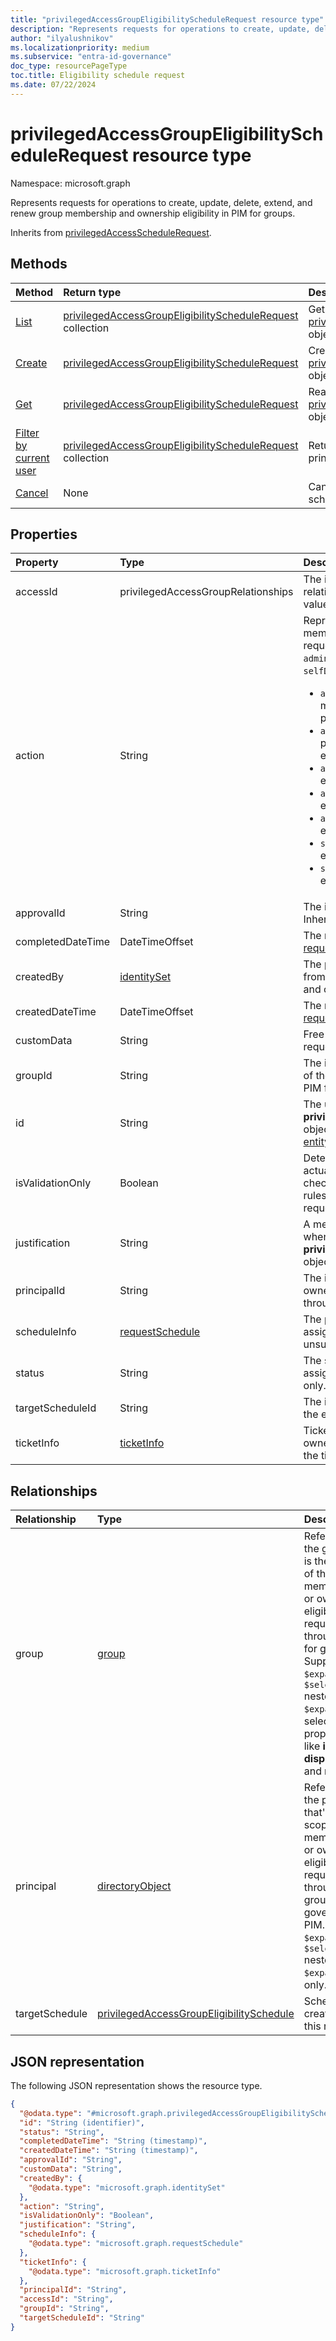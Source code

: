 ```yaml
---
title: "privilegedAccessGroupEligibilityScheduleRequest resource type"
description: "Represents requests for operations to create, update, delete, extend, and renew group membership and ownership eligibility in PIM for groups."
author: "ilyalushnikov"
ms.localizationpriority: medium
ms.subservice: "entra-id-governance"
doc_type: resourcePageType
toc.title: Eligibility schedule request
ms.date: 07/22/2024
---
```


# privilegedAccessGroupEligibilityScheduleRequest resource type

Namespace: microsoft.graph

Represents requests for operations to create, update, delete, extend, and renew group membership and ownership eligibility in PIM for groups.

Inherits from [privilegedAccessScheduleRequest](../resources/privilegedaccessschedulerequest.md).

## Methods
|Method|Return type|Description|
|:---|:---|:---|
|[List](../api/privilegedaccessgroup-list-eligibilityschedulerequests.md)|[privilegedAccessGroupEligibilityScheduleRequest](../resources/privilegedaccessgroupeligibilityschedulerequest.md) collection|Get a list of the [privilegedAccessGroupEligibilityScheduleRequest](../resources/privilegedaccessgroupeligibilityschedulerequest.md) objects and their properties.|
|[Create](../api/privilegedaccessgroup-post-eligibilityschedulerequests.md)|[privilegedAccessGroupEligibilityScheduleRequest](../resources/privilegedaccessgroupeligibilityschedulerequest.md)|Create a new [privilegedAccessGroupEligibilityScheduleRequest](../resources/privilegedaccessgroupeligibilityschedulerequest.md) object.|
|[Get](../api/privilegedaccessgroupeligibilityschedulerequest-get.md)|[privilegedAccessGroupEligibilityScheduleRequest](../resources/privilegedaccessgroupeligibilityschedulerequest.md)|Read the properties and relationships of a [privilegedAccessGroupEligibilityScheduleRequest](../resources/privilegedaccessgroupeligibilityschedulerequest.md) object.|
|[Filter by current user](../api/privilegedaccessgroupeligibilityschedulerequest-filterbycurrentuser.md)|[privilegedAccessGroupEligibilityScheduleRequest](../resources/privilegedaccessgroupeligibilityschedulerequest.md) collection|Return eligibility schedule requests for the calling principal.|
|[Cancel](../api/privilegedaccessgroupeligibilityschedulerequest-cancel.md)|None|Cancel membership or ownership eligibility schedule requests for the calling principal.|

## Properties
|Property|Type|Description|
|:---|:---|:---|
|accessId|privilegedAccessGroupRelationships|The identifier of membership or ownership eligibility relationship to the group. Required. The possible values are: `owner`, `member`, `unknownFutureValue`.|
|action|String|Represents the type of operation on the group membership or ownership eligibility assignment request. The possible values are: `adminAssign`, `adminUpdate`, `adminRemove`, `selfActivate`, `selfDeactivate`, `adminExtend`, `adminRenew`. <br/><ul><li>`adminAssign`: For administrators to assign group membership or ownership eligibility to principals.</li><li>`adminRemove`: For administrators to remove principals from group membership or ownership eligibilities.</li><li> `adminUpdate`: For administrators to change existing eligible assignments.</li><li>`adminExtend`: For administrators to extend expiring eligible assignments.</li><li>`adminRenew`: For administrators to renew expired eligible assignments.</li><li>`selfActivate`: For principals to activate their eligible assignments.</li><li>`selfDeactivate`: For principals to deactivate their eligible assignments.</li></ul>|
|approvalId|String|The identifier of the approval of the request. Inherited from [request](../resources/request.md).|
|completedDateTime|DateTimeOffset|The request completion date time. Inherited from [request](../resources/request.md).|
|createdBy|[identitySet](../resources/identityset.md)|The principal that created this request. Inherited from [request](../resources/request.md). Read-only. Supports `$filter` (`eq`, `ne`, and on `null` values).|
|createdDateTime|DateTimeOffset|The request creation date time. Inherited from [request](../resources/request.md). Read-only.|
|customData|String|Free text field to define any custom data for the request. Not used. Inherited from [request](../resources/request.md).|
|groupId|String|The identifier of the group representing the scope of the membership and ownership eligibility through PIM for groups. Required.|
|id|String|The unique identifier for the **privilegedAccessGroupEligibilityScheduleRequest** object. Key, not nullable, read-only. Inherited from [entity](../resources/entity.md). Supports `$filter` (`eq`, `ne`).|
|isValidationOnly|Boolean|Determines whether the call is a validation or an actual call. Only set this property if you want to check whether an activation is subject to additional rules like MFA before actually submitting the request.|
|justification|String|A message provided by users and administrators when they create the **privilegedAccessGroupEligibilityScheduleRequest** object.|
|principalId|String|The identifier of the principal whose membership or ownership eligibility to the group is managed through PIM for groups. Required.|
|scheduleInfo|[requestSchedule](../resources/requestschedule.md)|The period of the group membership or ownership assignment. Recurring schedules are currently unsupported.|
|status|String|The status of the group membership or ownership assignment request. Inherited from [request](../resources/request.md). Read-only. Supports `$filter` (`eq`, `ne`).|
|targetScheduleId|String|The identifier of the schedule that's created from the eligibility request. Optional.|
|ticketInfo|[ticketInfo](../resources/ticketinfo.md)|Ticket details linked to the group membership or ownership assignment request including details of the ticket number and ticket system.|

## Relationships
|Relationship|Type|Description|
|:---|:---|:---|
|group|[group](../resources/group.md)|References the group that is the scope of the membership or ownership eligibility request through PIM for groups. Supports `$expand` and `$select` nested in `$expand` for select properties like **id**, **displayName**, and **mail**.|
|principal|[directoryObject](../resources/directoryobject.md)|References the principal that's in the scope of the membership or ownership eligibility request through the group that's governed by PIM. Supports `$expand` and `$select` nested in `$expand` for **id** only.|
|targetSchedule|[privilegedAccessGroupEligibilitySchedule](../resources/privilegedaccessgroupeligibilityschedule.md)|Schedule created by this request.|

## JSON representation
The following JSON representation shows the resource type.
<!-- {
  "blockType": "resource",
  "keyProperty": "id",
  "@odata.type": "microsoft.graph.privilegedAccessGroupEligibilityScheduleRequest",
  "baseType": "microsoft.graph.privilegedAccessScheduleRequest",
  "openType": false
}
-->
``` json
{
  "@odata.type": "#microsoft.graph.privilegedAccessGroupEligibilityScheduleRequest",
  "id": "String (identifier)",
  "status": "String",
  "completedDateTime": "String (timestamp)",
  "createdDateTime": "String (timestamp)",
  "approvalId": "String",
  "customData": "String",
  "createdBy": {
    "@odata.type": "microsoft.graph.identitySet"
  },
  "action": "String",
  "isValidationOnly": "Boolean",
  "justification": "String",
  "scheduleInfo": {
    "@odata.type": "microsoft.graph.requestSchedule"
  },
  "ticketInfo": {
    "@odata.type": "microsoft.graph.ticketInfo"
  },
  "principalId": "String",
  "accessId": "String",
  "groupId": "String",
  "targetScheduleId": "String"
}
```

